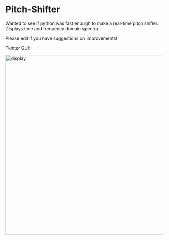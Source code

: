 # Pitch-Shifter
Wanted to see if python was fast enough to make a real-time pitch shifter. Displays time and frequency domain spectra.  

Please edit if you have suggestions on improvements!

Tkinter GUI:

<img width="572" alt="display" src="https://user-images.githubusercontent.com/69221376/150439516-c23d49b5-ba3a-4739-8874-6e7a1a912137.png">
